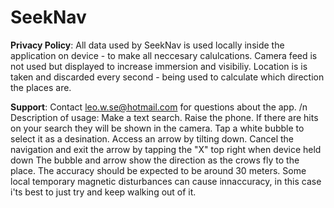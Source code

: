 # SeekNav

**Privacy Policy**:
All data used by SeekNav is used locally inside the application on device - to make all neccesary calulcations. Camera feed is not used but displayed to increase immersion and visibiliy. Location is is taken and discarded every second - being used to calculate which direction the places are.

**Support**:
Contact leo.w.se@hotmail.com for questions about the app. /n
Description of usage:
Make a text search. Raise the phone. If there are hits on your search they will be shown in the camera. Tap a white bubble to select it as a desination. Access an arrow by tilting down. Cancel the navigation and exit the arrow by tapping the "X" top right when device held down
The bubble and arrow show the direction as the crows fly to the place. The accuracy should be expected to be around 30 meters. Some local temporary magnetic disturbances can cause innaccuracy, in this case i'ts best to just try and keep walking out of it. 
